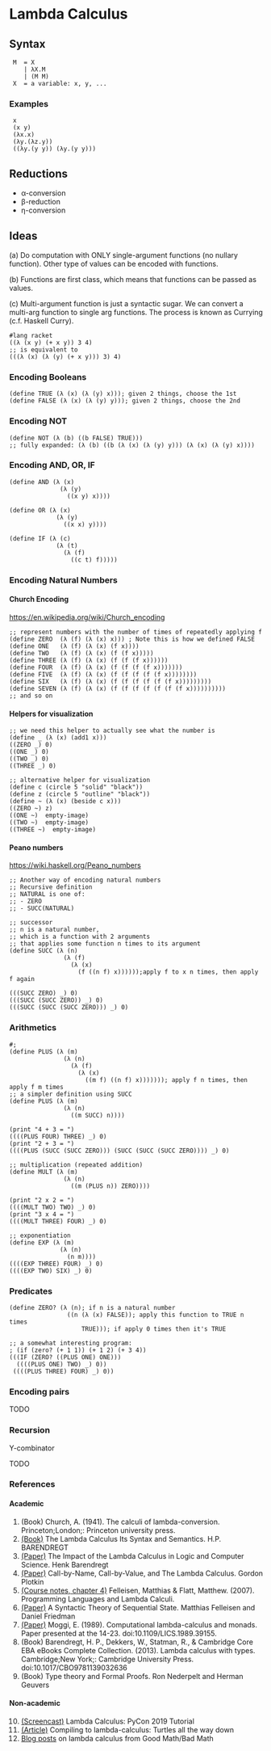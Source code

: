 # Lambda Calculus

## Syntax

```
 M  = X
    | λX.M
    | (M M)
 X  = a variable: x, y, ...
```
### Examples
```
 x                       
 (x y)                            
 (λx.x)                  
 (λy.(λz.y))            
 ((λy.(y y)) (λy.(y y)))
```

## Reductions
* α-conversion
* β-reduction
* η-conversion

## Ideas
(a) Do computation with ONLY single-argument functions (no nullary function). Other type of values can be encoded with functions.

(b) Functions are first class, which means that functions can be passed as values.

(c) Multi-argument function is just a syntactic sugar. We can convert a
multi-arg function to single arg functions. The process is known as Currying (c.f. Haskell Curry).
```
#lang racket
((λ (x y) (+ x y)) 3 4)  
;; is equivalent to
(((λ (x) (λ (y) (+ x y))) 3) 4)
```

### Encoding Booleans
```
(define TRUE (λ (x) (λ (y) x))); given 2 things, choose the 1st
(define FALSE (λ (x) (λ (y) y))); given 2 things, choose the 2nd
```

### Encoding NOT
```
(define NOT (λ (b) ((b FALSE) TRUE)))
;; fully expanded: (λ (b) ((b (λ (x) (λ (y) y))) (λ (x) (λ (y) x))))
```

### Encoding AND, OR, IF
```
(define AND (λ (x)
              (λ (y)
                ((x y) x))))

(define OR (λ (x)
             (λ (y)
               ((x x) y))))

(define IF (λ (c)
             (λ (t)
               (λ (f)
                 ((c t) f)))))
```

### Encoding Natural Numbers

#### Church Encoding
https://en.wikipedia.org/wiki/Church_encoding
```
;; represent numbers with the number of times of repeatedly applying f
(define ZERO  (λ (f) (λ (x) x))) ; Note this is how we defined FALSE
(define ONE   (λ (f) (λ (x) (f x))))
(define TWO   (λ (f) (λ (x) (f (f x)))))
(define THREE (λ (f) (λ (x) (f (f (f x))))))
(define FOUR  (λ (f) (λ (x) (f (f (f (f x)))))))
(define FIVE  (λ (f) (λ (x) (f (f (f (f (f x))))))))
(define SIX   (λ (f) (λ (x) (f (f (f (f (f (f x)))))))))
(define SEVEN (λ (f) (λ (x) (f (f (f (f (f (f (f x))))))))))
;; and so on
```
####  Helpers for visualization
```
;; we need this helper to actually see what the number is
(define _ (λ (x) (add1 x)))
((ZERO _) 0)
((ONE _) 0)
((TWO _) 0)
((THREE _) 0)

;; alternative helper for visualization
(define c (circle 5 "solid" "black"))
(define z (circle 5 "outline" "black"))
(define ~ (λ (x) (beside c x)))
((ZERO ~) z)
((ONE ~)  empty-image)
((TWO ~)  empty-image)
((THREE ~)  empty-image)
```

#### Peano numbers
https://wiki.haskell.org/Peano_numbers
```
;; Another way of encoding natural numbers
;; Recursive definition
;; NATURAL is one of:
;; - ZERO
;; - SUCC(NATURAL)

;; successor
;; n is a natural number,
;; which is a function with 2 arguments
;; that applies some function n times to its argument
(define SUCC (λ (n)
               (λ (f)
                 (λ (x)
                   (f ((n f) x))))));apply f to x n times, then apply f again

(((SUCC ZERO) _) 0)
(((SUCC (SUCC ZERO)) _) 0)
(((SUCC (SUCC (SUCC ZERO))) _) 0)
```

### Arithmetics
```
#;
(define PLUS (λ (m)
               (λ (n)
                 (λ (f)
                   (λ (x)
                     ((m f) ((n f) x))))))); apply f n times, then apply f m times
;; a simpler definition using SUCC
(define PLUS (λ (m)
               (λ (n)
                 ((m SUCC) n))))

(print "4 + 3 = ")
((((PLUS FOUR) THREE) _) 0)
(print "2 + 3 = ")
((((PLUS (SUCC (SUCC ZERO))) (SUCC (SUCC (SUCC ZERO)))) _) 0)

;; multiplication (repeated addition)
(define MULT (λ (m)
               (λ (n)
                 ((m (PLUS n)) ZERO))))

(print "2 x 2 = ")
((((MULT TWO) TWO) _) 0)
(print "3 x 4 = ")
((((MULT THREE) FOUR) _) 0)

;; exponentiation
(define EXP (λ (m)
              (λ (n)
                (n m))))
((((EXP THREE) FOUR) _) 0)
((((EXP TWO) SIX) _) 0)
```
### Predicates
```
(define ZERO? (λ (n); if n is a natural number
                ((n (λ (x) FALSE)); apply this function to TRUE n times
                    TRUE))); if apply 0 times then it's TRUE

;; a somewhat interesting program:
; (if (zero? (+ 1 1)) (+ 1 2) (+ 3 4))
(((IF (ZERO? ((PLUS ONE) ONE)))
  ((((PLUS ONE) TWO) _) 0))
 ((((PLUS THREE) FOUR) _) 0))
```
### Encoding pairs
TODO


### Recursion
Y-combinator

TODO

### References
#### Academic
1. (Book) Church, A. (1941). The calculi of lambda-conversion. Princeton;London;: Princeton university press.
2. [(Book)]((https://www.sciencedirect.com/bookseries/studies-in-logic-and-the-foundations-of-mathematics/vol/103)) The Lambda Calculus Its Syntax and Semantics. H.P. BARENDREGT
3. [(Paper)](http://www-users.mat.umk.pl/~adwid/materialy/doc/church.pdf) The Impact of the Lambda Calculus in Logic and Computer Science. Henk Barendregt
4. [(Paper)](https://homepages.inf.ed.ac.uk/gdp/publications/cbn_cbv_lambda.pdf) Call-by-Name, Call-by-Value, and The Lambda Calculus. Gordon Plotkin
5. [(Course notes, chapter 4)](http://www.cs.utah.edu/~mflatt/past-courses/cs7520/public_html/s06/notes.pdf) Felleisen, Matthias & Flatt, Matthew. (2007). Programming Languages and Lambda Calculi.
6. [(Paper)](https://www.sciencedirect.com/science/article/pii/0304397589900698) A Syntactic Theory of Sequential State. Matthias Felleisen and Daniel Friedman
7.  [(Paper)](https://www.irif.fr/~mellies/mpri/mpri-ens/articles/moggi-computational-lambda-calculus-and-monads.pdf) Moggi, E. (1989). Computational lambda-calculus and monads. Paper presented at the 14-23. doi:10.1109/LICS.1989.39155.
8. (Book) Barendregt, H. P., Dekkers, W., Statman, R., & Cambridge Core EBA eBooks Complete Collection. (2013). Lambda calculus with types. Cambridge;New York;: Cambridge University Press. doi:10.1017/CBO9781139032636
9. (Book) Type theory and Formal Proofs. Ron Nederpelt and Herman Geuvers

#### Non-academic
10. [(Screencast)](https://www.youtube.com/watch?v=5C6sv7-eTKg) Lambda Calculus: PyCon 2019 Tutorial
11. [(Article)](http://matt.might.net/articles/compiling-up-to-lambda-calculus/) Compiling to lambda-calculus: Turtles all the way down
12. [Blog posts](http://goodmath.blogspot.com/2006/06/lamda-calculus-index.html) on lambda calculus from Good Math/Bad Math
